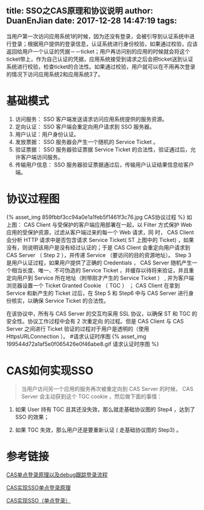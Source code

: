 title: SSO之CAS原理和协议说明
author: DuanEnJian
date: 2017-12-28 14:47:19
tags:
---
当用户第一次访问应用系统1的时候，因为还没有登录，会被引导到认证系统中进行登录；根据用户提供的登录信息，认证系统进行身份校验，如果通过校验，应该返回给用户一个认证的凭据－－ticket；用户再访问别的应用的时候就会将这个ticket带上，作为自己认证的凭据，应用系统接受到请求之后会把ticket送到认证系统进行校验，检查ticket的合法性。如果通过校验，用户就可以在不用再次登录的情况下访问应用系统2和应用系统3了。
<!-- more -->
# 基础模式
1. 访问服务： SSO 客户端发送请求访问应用系统提供的服务资源。
2. 定向认证： SSO 客户端会重定向用户请求到 SSO 服务器。
3. 用户认证：用户身份认证。
4. 发放票据： SSO 服务器会产生一个随机的 Service Ticket 。
5. 验证票据： SSO 服务器验证票据 Service Ticket 的合法性，验证通过后，允许客户端访问服务。
6. 传输用户信息： SSO 服务器验证票据通过后，传输用户认证结果信息给客户端。

# 协议过程图
{% asset_img 859fbbf3cc94a0e1a1feb5f1461f3c76.jpg CAS协议过程 %}
如 上图： CAS Client 与受保护的客户端应用部署在一起，以 Filter 方式保护 Web 应用的受保护资源，过滤从客户端过来的每一个 Web 请求，同 时， CAS Client 会分析 HTTP 请求中是否包含请求 Service Ticket( ST 上图中的 Ticket) ，如果没有，则说明该用户是没有经过认证的；于是 CAS Client 会重定向用户请求到 CAS Server （ Step 2 ），并传递 Service （要访问的目的资源地址）。 Step 3 是用户认证过程，如果用户提供了正确的 Credentials ， CAS Server 随机产生一个相当长度、唯一、不可伪造的 Service Ticket ，并缓存以待将来验证，并且重定向用户到 Service 所在地址（附带刚才产生的 Service Ticket ） , 并为客户端浏览器设置一个 Ticket Granted Cookie （ TGC ） ； CAS Client 在拿到 Service 和新产生的 Ticket 过后，在 Step 5 和 Step6 中与 CAS Server 进行身份核实，以确保 Service Ticket 的合法性。

在该协议中，所有与 CAS Server 的交互均采用 SSL 协议，以确保 ST 和 TGC 的安全性。协议工作过程中会有 2 次重定向 的过程。但是 CAS Client 与 CAS Server 之间进行 Ticket 验证的过程对于用户是透明的（使用 HttpsURLConnection ）。
#请求认证时序图
{% asset_img 199544d72a1af5e0f065426e0f46abe8.gif 请求认证时序图 %}

# CAS如何实现SSO
>当用户访问另一个应用的服务再次被重定向到 CAS Server 的时候， CAS Server 会主动获到这个 TGC cookie ，然后做下面的事情：

1. 如果 User 持有 TGC 且其还没失效，那么就走基础协议图的 Step4 ，达到了 SSO 的效果；

2. 如果 TGC 失效，那么用户还是要重新认证 ( 走基础协议图的 Step3) 。

# 参考链接
[CAS单点登录原理以及debug跟踪登录流程](https://www.cnblogs.com/notDog/p/5252973.html)

[CAS实现SSO单点登录原理](http://www.open-open.com/lib/view/open1432381488005.html)

[CAS实现SSO（单点登录）](http://www.open-open.com/lib/view/open1423663190904.html)